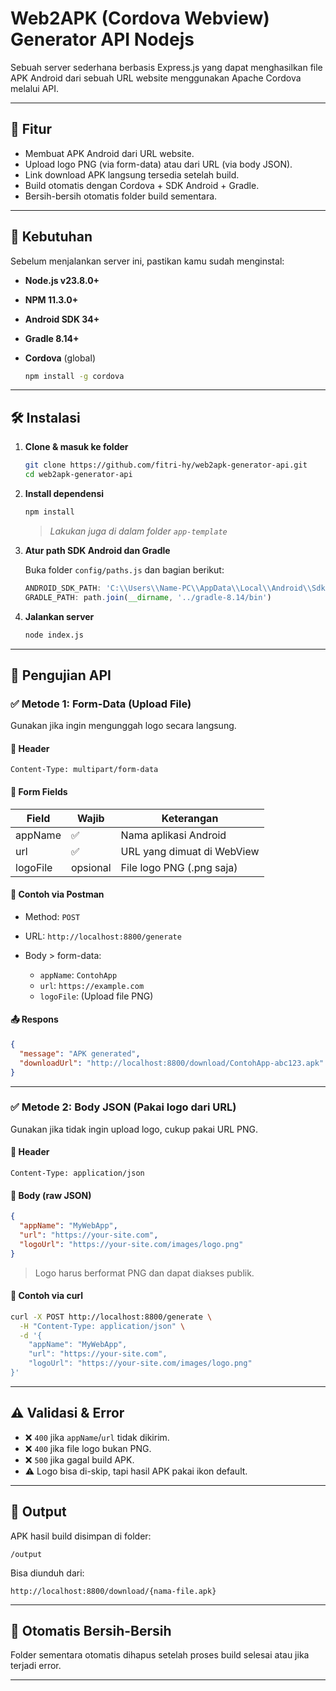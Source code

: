 # Web2APK (Cordova Webview) Generator API Nodejs

Sebuah server sederhana berbasis Express.js yang dapat menghasilkan file APK Android dari sebuah URL website menggunakan Apache Cordova melalui API.

---

## 🚀 Fitur

- Membuat APK Android dari URL website.
- Upload logo PNG (via form-data) atau dari URL (via body JSON).
- Link download APK langsung tersedia setelah build.
- Build otomatis dengan Cordova + SDK Android + Gradle.
- Bersih-bersih otomatis folder build sementara.

---

## 🧰 Kebutuhan

Sebelum menjalankan server ini, pastikan kamu sudah menginstal:

* **Node.js v23.8.0+**
* **NPM 11.3.0+**
* **Android SDK 34+**
* **Gradle 8.14+**
* **Cordova** (global)

  ```bash
  npm install -g cordova
  ```

---

## 🛠️ Instalasi

1. **Clone & masuk ke folder**
   ```bash
   git clone https://github.com/fitri-hy/web2apk-generator-api.git
   cd web2apk-generator-api
   ```

2. **Install dependensi**

   ```bash
   npm install
   ```
   > *Lakukan juga di dalam folder `app-template`*

3. **Atur path SDK Android dan Gradle**

   Buka folder `config/paths.js` dan bagian berikut:

   ```js
   ANDROID_SDK_PATH: 'C:\\Users\\Name-PC\\AppData\\Local\\Android\\Sdk',
   GRADLE_PATH: path.join(__dirname, '../gradle-8.14/bin')
   ```

4. **Jalankan server**

   ```bash
   node index.js
   ```

---

## 🧪 Pengujian API

### ✅ Metode 1: Form-Data (Upload File)

Gunakan jika ingin mengunggah logo secara langsung.

#### 🔸 Header

```
Content-Type: multipart/form-data
```

#### 🔸 Form Fields

| Field    | Wajib    | Keterangan                 |
| -------- | -------- | -------------------------- |
| appName  | ✅        | Nama aplikasi Android      |
| url      | ✅        | URL yang dimuat di WebView |
| logoFile | opsional | File logo PNG (.png saja)  |

#### 🧪 Contoh via Postman

* Method: `POST`
* URL: `http://localhost:8800/generate`
* Body > form-data:

  * `appName`: `ContohApp`
  * `url`: `https://example.com`
  * `logoFile`: (Upload file PNG)

#### 📤 Respons

```json
{
  "message": "APK generated",
  "downloadUrl": "http://localhost:8800/download/ContohApp-abc123.apk"
}
```

---

### ✅ Metode 2: Body JSON (Pakai logo dari URL)

Gunakan jika tidak ingin upload logo, cukup pakai URL PNG.

#### 🔸 Header

```
Content-Type: application/json
```

#### 🔸 Body (raw JSON)

```json
{
  "appName": "MyWebApp",
  "url": "https://your-site.com",
  "logoUrl": "https://your-site.com/images/logo.png"
}
```

> Logo harus berformat PNG dan dapat diakses publik.

#### 🧪 Contoh via curl

```bash
curl -X POST http://localhost:8800/generate \
  -H "Content-Type: application/json" \
  -d '{
    "appName": "MyWebApp",
    "url": "https://your-site.com",
    "logoUrl": "https://your-site.com/images/logo.png"
}'
```

---

## ⚠️ Validasi & Error

* ❌ `400` jika `appName`/`url` tidak dikirim.
* ❌ `400` jika file logo bukan PNG.
* ❌ `500` jika gagal build APK.
* ⚠️ Logo bisa di-skip, tapi hasil APK pakai ikon default.

---

## 📁 Output

APK hasil build disimpan di folder:

```
/output
```

Bisa diunduh dari:

```
http://localhost:8800/download/{nama-file.apk}
```

---

## 🧹 Otomatis Bersih-Bersih

Folder sementara otomatis dihapus setelah proses build selesai atau jika terjadi error.

---